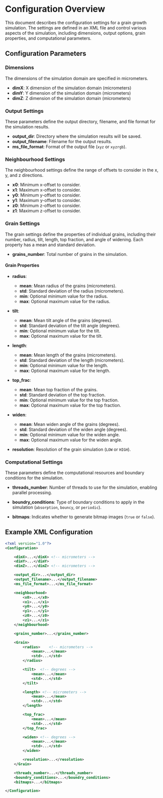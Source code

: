 # Configuration Overview

This document describes the configuration settings for a grain growth simulation. The settings are defined in an XML file and control various aspects of the simulation, including dimensions, output options, grain properties, and computational parameters.

## Configuration Parameters

### Dimensions

The dimensions of the simulation domain are specified in micrometers.

- **dimX**: X dimension of the simulation domain (micrometers)
- **dimY**: Y dimension of the simulation domain (micrometers)
- **dimZ**: Z dimension of the simulation domain (micrometers)

### Output Settings

These parameters define the output directory, filename, and file format for the simulation results.

- **output_dir**: Directory where the simulation results will be saved.
- **output_filename**: Filename for the output results.
- **ms_file_format**: Format of the output file (`xyz` or `xyzrgb`).

### Neighbourhood Settings

The neighbourhood settings define the range of offsets to consider in the x, y, and z directions.

- **x0**: Minimum x-offset to consider.
- **x1**: Maximum x-offset to consider.
- **y0**: Minimum y-offset to consider.
- **y1**: Maximum y-offset to consider.
- **z0**: Minimum z-offset to consider.
- **z1**: Maximum z-offset to consider.

### Grain Settings

The grain settings define the properties of individual grains, including their number, radius, tilt, length, top fraction, and angle of widening. Each property has a mean and standard deviation.

- **grains_number**: Total number of grains in the simulation.

#### Grain Properties

- **radius**:  
  - **mean**: Mean radius of the grains (micrometers).
  - **std**: Standard deviation of the radius (micrometers).
  - **min**: Optional minimum value for the radius.
  - **max**: Optional maximum value for the radius.

- **tilt**:  
  - **mean**: Mean tilt angle of the grains (degrees).
  - **std**: Standard deviation of the tilt angle (degrees).
  - **min**: Optional minimum value for the tilt.
  - **max**: Optional maximum value for the tilt.

- **length**:  
  - **mean**: Mean length of the grains (micrometers).
  - **std**: Standard deviation of the length (micrometers).
  - **min**: Optional minimum value for the length.
  - **max**: Optional maximum value for the length.

- **top_frac**:  
  - **mean**: Mean top fraction of the grains.
  - **std**: Standard deviation of the top fraction.
  - **min**: Optional minimum value for the top fraction.
  - **max**: Optional maximum value for the top fraction.

- **widen**:  
  - **mean**: Mean widen angle of the grains (degrees).
  - **std**: Standard deviation of the widen angle (degrees).
  - **min**: Optional minimum value for the widen angle.
  - **max**: Optional maximum value for the widen angle.

- **resolution**: Resolution of the grain simulation (`LOW` or `HIGH`).

### Computational Settings

These parameters define the computational resources and boundary conditions for the simulation.

- **threads_number**: Number of threads to use for the simulation, enabling parallel processing.

- **boundry_conditions**: Type of boundary conditions to apply in the simulation (`absorption`, `bouncy`, or `periodic`).

- **bitmaps**: Indicates whether to generate bitmap images (`true` or `false`).

## Example XML Configuration

```xml
<?xml version="1.0"?>
<Configuration>

    <dimX>...</dimX> <!-- micrometers -->
    <dimY>...</dimY>
    <dimZ>...</dimZ> <!-- micrometers -->

    <output_dir>...</output_dir>
    <output_filename>...</output_filename>
    <ms_file_format>...</ms_file_format>

    <neighbourhood>   
        <x0>...</x0>
        <x1>...</x1>
        <y0>...</y0>
        <y1>...</y1>
        <z0>...</z0>
        <z1>...</z1>
    </neighbourhood>

    <grains_number>...</grains_number>

    <Grain>    
        <radius>    <!-- micrometers -->
            <mean>...</mean>
            <std>...</std>
        </radius>

        <tilt>  <!-- degrees -->
            <mean>...</mean>
            <std>...</std>
        </tilt>

        <length> <!-- micrometers -->
            <mean>...</mean>
            <std>...</std>
        </length>

        <top_frac>
            <mean>...</mean>
            <std>...</std>
        </top_frac>

        <widen> <!-- degrees -->
            <mean>...</mean>
            <std>...</std>
        </widen>

        <resolution>...</resolution>
    </Grain>

    <threads_number>...</threads_number>
    <boundry_conditions>...</boundry_conditions>
    <bitmaps>...</bitmaps>

</Configuration>
